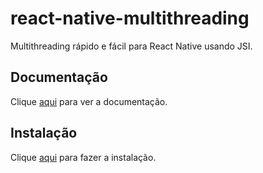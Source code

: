 # react-native-multithreading

Multithreading rápido e fácil para React Native usando JSI.

## Documentação

Clique [aqui](https://github.com/mrousavy/react-native-multithreading) para ver a documentação.

## Instalação

Clique [aqui](https://www.npmjs.com/package/react-native-multithreading) para fazer a instalação.

